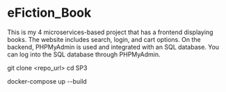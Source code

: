 # eFiction_Book
This is my 4 microservices-based project that has a frontend displaying books. The website includes search, login, and cart options. On the backend, PHPMyAdmin is used and integrated with an SQL database. You can log into the SQL database through PHPMyAdmin.

<!-- Cloning the Repository -->
git clone <repo_url>
cd SP3

<!-- Building and Running the Application -->
docker-compose up --build
